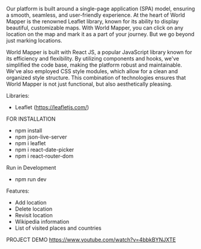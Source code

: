 Our platform is built around a single-page application (SPA) model, ensuring a smooth, seamless, and user-friendly experience. At the heart of World Mapper is the renowned Leaflet library, known for its ability to display beautiful, customizable maps. With World Mapper, you can click on any location on the map and mark it as a part of your journey. But we go beyond just marking locations.

World Mapper is built with React JS, a popular JavaScript library known for its efficiency and flexibility. By utilizing components and hooks, we've simplified the code base, making the platform robust and maintainable. We've also employed CSS style modules, which allow for a clean and organized style structure. This combination of technologies ensures that World Mapper is not just functional, but also aesthetically pleasing.

Libraries:
- Leaflet (https://leafletjs.com/)

FOR INSTALLATION
- npm install
- npm json-live-server
- npm i leaflet
- npm i react-date-picker
- npm i react-router-dom

Run in Development
- npm run dev

Features:
- Add location
- Delete location
- Revisit location
- Wikipedia information
- List of visited places and countries

PROJECT DEMO
https://www.youtube.com/watch?v=4bbkBYNJXTE
